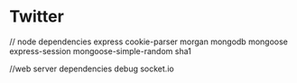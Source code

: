 # Twitter

// node dependencies
express
cookie-parser
morgan
mongodb
mongoose
express-session
mongoose-simple-random
sha1

//web server dependencies
debug
socket.io
